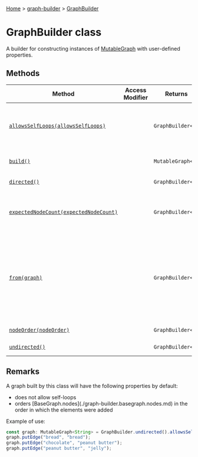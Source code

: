 [Home](./index) &gt; [graph-builder](./graph-builder.md) &gt; [GraphBuilder](./graph-builder.graphbuilder.md)

# GraphBuilder class

A builder for constructing instances of [MutableGraph](./graph-builder.mutablegraph.md) with user-defined properties.

## Methods

|  Method | Access Modifier | Returns | Description |
|  --- | --- | --- | --- |
|  [`allowsSelfLoops(allowsSelfLoops)`](./graph-builder.graphbuilder.allowsselfloops.md) |  | `GraphBuilder<N>` | Specifies whether the graph will allow self-loops (edges that connect a node to itself). Attempting to add a self-loop to a graph that does not allow them will throw an error. |
|  [`build()`](./graph-builder.graphbuilder.build.md) |  | `MutableGraph<N>` | Returns an empty [MutableGraph](./graph-builder.mutablegraph.md) with the properties of this [GraphBuilder](./graph-builder.graphbuilder.md)<!-- -->. |
|  [`directed()`](./graph-builder.graphbuilder.directed.md) |  | `GraphBuilder<T>` | Returns a [GraphBuilder](./graph-builder.graphbuilder.md) for building directed graphs. |
|  [`expectedNodeCount(expectedNodeCount)`](./graph-builder.graphbuilder.expectednodecount.md) |  | `GraphBuilder<N>` | Specifies the expected number of nodes in the graph.<p/>throws an error if `expectedNodeCount` is negative |
|  [`from(graph)`](./graph-builder.graphbuilder.from.md) |  | `GraphBuilder<T>` | Returns a [GraphBuilder](./graph-builder.graphbuilder.md) initialized with all properties queryable from `graph`<!-- -->.<p/><p>The "queryable" properties are those that are exposed through the [Graph](./graph-builder.graph.md) interface, such as [BaseGraph.isDirected](./graph-builder.basegraph.isdirected.md)<!-- -->. Other properties, such as [GraphBuilder.expectedNodeCount](./graph-builder.graphbuilder.expectednodecount.md)<!-- -->, are not set in the new builder. |
|  [`nodeOrder(nodeOrder)`](./graph-builder.graphbuilder.nodeorder.md) |  | `GraphBuilder<N>` | Specifies the order of iteration for the elements of [BaseGraph.nodes](./graph-builder.basegraph.nodes.md)<!-- -->. |
|  [`undirected()`](./graph-builder.graphbuilder.undirected.md) |  | `GraphBuilder<T>` | Returns a [GraphBuilder](./graph-builder.graphbuilder.md) for building undirected graphs. |

## Remarks

A graph built by this class will have the following properties by default:

<ul> <li>does not allow self-loops</li> <li>orders [BaseGraph.nodes](./graph-builder.basegraph.nodes.md) in the order in which the elements were added</li> </ul>

Example of use:
```javascript
const graph: MutableGraph<String> = GraphBuilder.undirected().allowsSelfLoops(true).build();
graph.putEdge("bread", "bread");
graph.putEdge("chocolate", "peanut butter");
graph.putEdge("peanut butter", "jelly");

```
